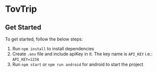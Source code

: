 # TovTrip

## Get Started
To get started, follow the below steps:
1. Run `npm install` to install dependencies
2. Create `.env` file and include apiKey in it. The key name is `API_KEY` i.e.: `API_KEY=1234`
3. Run `npm start` or `npm run android` for android to start the project
